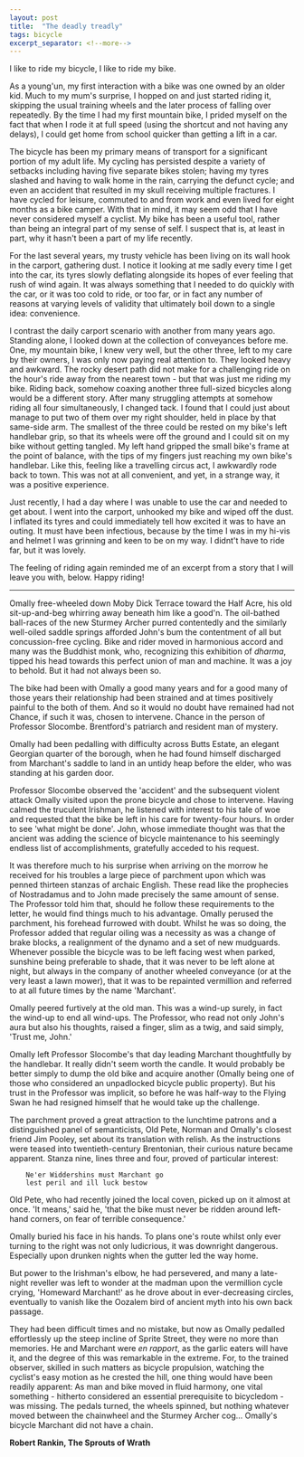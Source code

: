 ```yaml
---
layout: post
title:  "The deadly treadly"
tags: bicycle
excerpt_separator: <!--more-->
---
```

I like to ride my bicycle, I like to ride my bike.
<!--more-->

As a young'un, my first interaction with a bike was one owned by an older kid. Much to my mum's surprise, I hopped on and just started riding it, skipping the usual training wheels and the later process of falling over repeatedly. By the time I had my first mountain bike, I prided myself on the fact that when I rode it at full speed (using the shortcut and not having any delays), I could get home from school quicker than getting a lift in a car.

The bicycle has been my primary means of transport for a significant portion of my adult life. My cycling has persisted despite a variety of setbacks including having five separate bikes stolen; having my tyres slashed and having to walk home in the rain, carrying the defunct cycle; and even an accident that resulted in my skull receiving multiple fractures. I have cycled for leisure, commuted to and from work and even lived for eight months as a bike camper. With that in mind, it may seem odd that I have never considered myself a cyclist. My bike has been a useful tool, rather than being an integral part of my sense of self. I suspect that is, at least in part, why it hasn't been a part of my life recently.

For the last several years, my trusty vehicle has been living on its wall hook in the carport, gathering dust. I notice it looking at me sadly every time I get into the car, its tyres slowly deflating alongside its hopes of ever feeling that rush of wind again. It was always something that I needed to do quickly with the car, or it was too cold to ride, or too far, or in fact any number of reasons at varying levels of validity that ultimately boil down to a single idea: convenience.

I contrast the daily carport scenario with another from many years ago. Standing alone, I looked down at the collection of conveyances before me. One, my mountain bike, I knew very well, but the other three, left to my care by their owners, I was only now paying real attention to. They looked heavy and awkward. The rocky desert path did not make for a challenging ride on the hour's ride away from the nearest town - but that was just me riding my bike. Riding back, somehow coaxing another three full-sized bicycles along would be a different story. After many struggling attempts at somehow riding all four simultaneously, I changed tack. I found that I could just about manage to put two of them over my right shoulder, held in place by that same-side arm. The smallest of the three could be rested on my bike's left handlebar grip, so that its wheels were off the ground and I could sit on my bike without getting tangled. My left hand gripped the small bike's frame at the point of balance, with the tips of my fingers just reaching my own bike's handlebar. Like this, feeling like a travelling circus act, I awkwardly rode back to town. This was not at all convenient, and yet, in a strange way, it was a positive experience. 

Just recently, I had a day where I was unable to use the car and needed to get about. I went into the carport, unhooked my bike and wiped off the dust. I inflated its tyres and could immediately tell how excited it was to have an outing. It must have been infectious, because by the time I was in my hi-vis and helmet I was grinning and keen to be on my way. I didnt't have to ride far, but it was lovely.

The feeling of riding again reminded me of an excerpt from a story that I will leave you with, below. Happy riding!

***

Omally free-wheeled down Moby Dick Terrace toward the Half Acre, his old sit-up-and-beg whirring away beneath him like a good'n. The oil-bathed ball-races of the new Sturmey Archer purred contentedly and the similarly well-oiled saddle springs afforded John's bum the contentment of all but concussion-free cycling. Bike and rider moved in harmonious accord and many was the Buddhist monk, who, recognizing this exhibition of *dharma*, tipped his head towards this perfect union of man and machine. It was a joy to behold. But it had not always been so.

The bike had been with Omally a good many years and for a good many of those years their relationship had been strained and at
times positively painful to the both of them. And so it would no doubt have remained had not Chance, if such it was, chosen to intervene. Chance in the person of Professor Slocombe. Brentford's patriarch and resident man of mystery.

Omally had been pedalling with difficulty across Butts Estate, an elegant Georgian quarter of the borough, when he had found himself discharged from Marchant's saddle to land in an untidy heap before the elder, who was standing at his garden door.

Professor Slocombe observed the 'accident' and the subsequent violent attack Omally visited upon the prone bicycle and chose to intervene. Having calmed the truculent Irishman, he listened with interest to his tale of woe and requested that the bike be left in his care for twenty-four hours. In order to see 'what might be done'. John, whose immediate thought was that the ancient was adding the science of bicycle maintenance to his seemingly endless list of accomplishments, gratefully acceded to his request.

It was therefore much to his surprise when arriving on the morrow he received for his troubles a large piece of parchment upon which was penned thirteen stanzas of archaic English. These read like the prophecies of Nostradamus and to John made precisely the same amount of sense. The Professor told him that, should he follow these requirements to the letter, he would find things much to his advantage. Omally perused the parchment, his forehead furrowed with doubt. Whilst he was so doing, the Professor added that regular oiling was a necessity as was a change of brake blocks, a realignment of the dynamo and a set of new mudguards. Whenever possible the bicycle was to be left facing west when parked, sunshine being preferable to shade, that it was never to be left alone at night, but always in the company of another wheeled conveyance (or at the very least a lawn mower), that it was to be repainted vermillion and referred to at all future times by the name 'Marchant'.

Omally peered furtively at the old man. This was a wind-up surely, in fact the wind-up to end all wind-ups. The Professor, who read not only John's aura but also his thoughts, raised a finger, slim as a twig, and said simply, 'Trust me, John.'

Omally left Professor Slocombe's that day leading Marchant thoughtfully by the handlebar. It really didn't seem worth the candle. It would probably be better simply to dump the old bike and acquire another (Omally being one of those who considered an unpadlocked bicycle public property). But his trust in the Professor was implicit, so before he was half-way to the Flying Swan he had resigned himself that he would take up the challenge.

The parchment proved a great attraction to the lunchtime patrons and a distinguished panel of semanticists, Old Pete, Norman and Omally's closest friend Jim Pooley, set about its translation with relish. As the instructions were teased into twentieth-century Brentonian, their curious nature became apparent. Stanza nine, lines three and four, proved of particular interest:
```
    Ne'er Widdershins must Marchant go
    lest peril and ill luck bestow
```
Old Pete, who had recently joined the local coven, picked up on it almost at once. 'It means,' said he, 'that the bike must never be ridden around left-hand corners, on fear of terrible consequence.'

Omally buried his face in his hands. To plans one's route whilst only ever turning to the right was not only ludicrious, it was downright dangerous. Especially upon drunken nights when the gutter led the way home.

But power to the Irishman's elbow, he had persevered, and many a late-night reveller was left to wonder at the madman upon the vermillion cycle crying, 'Homeward Marchant!' as he drove about in ever-decreasing circles, eventually to vanish like the Oozalem bird of ancient myth into his own back passage.

They had been difficult times and no mistake, but now as Omally pedalled effortlessly up the steep incline of Sprite Street, they were no more than memories. He and Marchant were *en rapport*, as the garlic eaters will have it, and the degree of this was remarkable in the extreme. For, to the trained observer, skilled in such matters as bicycle propulsion, watching the cyclist's easy motion as he crested the hill, one thing would have been readily apparent: As man and bike moved in fluid harmony, one vital something - hitherto considered an essential prerequisite to bicycledom - was missing. The pedals turned, the wheels spinned, but nothing whatever moved between the chainwheel and the Sturmey Archer cog... Omally's bicycle Marchant did not have a chain.

**Robert Rankin, The Sprouts of Wrath**